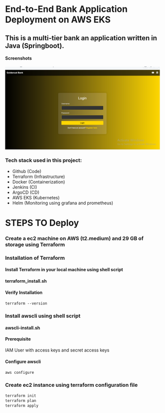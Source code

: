 
# End-to-End Bank Application Deployment on AWS EKS


## This is a multi-tier bank an application written in Java (Springboot).

#### Screenshots

![App Screenshot](https://github.com/2604manishyadav/Bankapp/blob/86627cd7887c50fd3be7550a35dc65625a5bde15/springboot.PNG)

### Tech stack used in this project:

- Github (Code)  
- Terraform (Infrastructure)  
- Docker (Containerization)  
- Jenkins (CI)  
- ArgoCD (CD)  
- AWS EKS (Kubernetes)  
- Helm (Monitoring using grafana and prometheus)


# STEPS TO Deploy

### Create a ec2 machine on AWS (t2.medium) and 29 GB of storage using Terraform

### Installation of Terraform

#### Install Terraform in your local machine using shell script
 
#### terraform_install.sh 

#### Verify Installation

    terraform --version

### Install awscli using shell script

#### awscli-install.sh

#### Prerequisite

IAM User with access keys and secret access keys

#### Configure awscli

    aws configure

### Create ec2 instance using terraform configuration file

    terraform init 
    terraform plan  
    terraform apply









